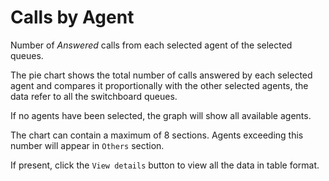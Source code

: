 # Calls by Agent

Number of *Answered* calls from each selected agent of the selected queues.

The pie chart shows the total number of calls answered by each selected agent 
and compares it proportionally with the other selected agents, the data refer
to all the switchboard queues.

If no agents have been selected, the graph will show all available agents.

The chart can contain a maximum of 8 sections. Agents exceeding this number
will appear in ``Others`` section.

If present, click the ``View details`` button to view all the data
in table format.
